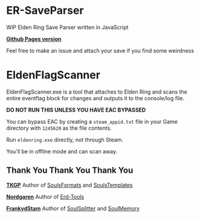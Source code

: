 # ER-SaveParser
WIP Elden Ring Save Parser written in JavaScript

**[Github Pages version](https://corgan.github.io/ER-SaveParser/)**

Feel free to make an issue and attach your save if you find some weirdness


# EldenFlagScanner
EldenFlagScanner.exe is a tool that attaches to Elden Ring and scans the entire eventflag block for changes and outputs it to the console/log file.

**DO NOT RUN THIS UNLESS YOU HAVE EAC BYPASSED**

You can bypass EAC by creating a `steam_appid.txt` file in your Game directory with `1245620` as the file contents.

Run `eldenring.exe` directly, not through Steam.

You'll be in offline mode and can scan away.

## Thank You Thank You Thank You
**[TKGP](https://github.com/JKAnderson/)** Author of [SoulsFormats](https://github.com/JKAnderson/SoulsFormats) and [SoulsTemplates](https://github.com/JKAnderson/SoulsTemplates)

**[Nordgaren](https://github.com/Nordgaren/)** Author of [Erd-Tools](https://github.com/Nordgaren/Erd-Tools)

**[FrankvdStam](https://github.com/FrankvdStam/)** Author of [SoulSplitter](https://github.com/FrankvdStam/SoulSplitter) and [SoulMemory](https://github.com/FrankvdStam/SoulSplitter/tree/main/src/SoulMemory)

